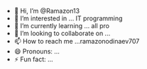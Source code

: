 - 👋 Hi, I’m @Ramazon13
- 👀 I’m interested in ... IT programming
- 🌱 I’m currently learning ... all pro
- 💞️ I’m looking to collaborate on ...
- 📫 How to reach me ...ramazonodinaev707
- 😄 Pronouns: ...
- ⚡ Fun fact: ...

<!---
Ramazon13/Ramazon13 is a ✨ special ✨ repository because its `README.md` (this file) appears on your GitHub profile.
You can click the Preview link to take a look at your changes.
--->
